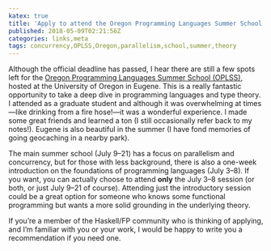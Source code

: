 ```yaml
---
katex: true
title: 'Apply to attend the Oregon Programming Languages Summer School!'
published: 2018-05-09T02:21:56Z
categories: links,meta
tags: concurrency,OPLSS,Oregon,parallelism,school,summer,theory
---
```


<p>Although the official deadline has passed, I hear there are still a few spots left for the <a href="https://www.cs.uoregon.edu/research/summerschool/summer18/">Oregon Programming Languages Summer School (OPLSS)</a>, hosted at the University of Oregon in Eugene. This is a really fantastic opportunity to take a deep dive in programming languages and type theory. I attended as a graduate student and although it was overwhelming at times—like drinking from a fire hose!—it was a wonderful experience. I made some great friends and learned a ton (I still occasionally refer back to my notes!). Eugene is also beautiful in the summer (I have fond memories of going geocaching in a nearby park).</p>
<p>The main summer school (July 9–21) has a focus on parallelism and concurrency, but for those with less background, there is also a one-week introduction on the foundations of programming languages (July 3–8). If you want, you can actually choose to attend <strong>only</strong> the July 3–8 session (or both, or just July 9–21 of course). Attending just the introductory session could be a great option for someone who knows some functional programming but wants a more solid grounding in the underlying theory.</p>
<p>If you’re a member of the Haskell/FP community who is thinking of applying, and I’m familiar with you or your work, I would be happy to write you a recommendation if you need one.</p>


